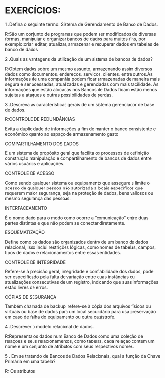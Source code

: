 <h1> EXERCÍCIOS: </h1>
<p> 
1 .Defina o seguinte termo: Sistema de Gerenciamento de Banco de Dados. 

R:São um conjunto de programas que podem ser modificados de diversas formas, manipular e organizar bancos de dados para muitos fins, por exemplo:criar, editar, atualizar, armazenar e recuperar dados em tabelas de banco de dados

2 .Quais as vantagens da utilização de um sistema de bancos de dados?

R:Obtem dados sobre um mesmo assunto, armazenando assim diversos dados como documentos, endereços, serviços, clientes, entre outros.As informações de uma companhia podem ficar armazenadas de maneira mais segura e ser acessadas, atualizadas e gerenciadas com mais facilidade. As informações que estão alocadas nos Bancos de Dados ficam estão menos sujeitas a ataques e outras possibilidades de perdas.

3 .Descreva as características gerais de um sistema gerenciador de base de dados.

R:CONTROLE DE REDUNDÂNCIAS

Evita a duplicidade de informações a fim de manter o banco consistente e econômico quanto ao espaço de armazenamento gasto

COMPARTILHAMENTO DOS DADOS

 É um sistema de propósito geral que facilita os processos de definição construção manipulação e compartilhamento de bancos de dados entre vários usuários e aplicações.

CONTROLE DE ACESSO

 Como sendo qualquer sistema ou equipamento que assegure e limite o acesso de qualquer pessoa não autorizada a locais específicos que requerem maior segurança, seja na proteção de dados, bens valiosos ou mesmo segurança das pessoas.

INTERFACEAMENTO

É o nome dado para o modo como ocorre a “comunicação” entre duas partes distintas e que não podem se conectar diretamente.

ESQUEMATIZAÇÃO

Define como os dados são organizados dentro de um banco de dados relacional, Isso inclui restrições lógicas, como nomes de tabelas, campos, tipos de dados e relacionamentos entre essas entidades.

CONTROLE DE INTEGRIDADE

 Refere-se à precisão geral, integridade e confiabilidade dos dados, pode ser especificado pela falta de variação entre duas instâncias ou atualizações consecutivas de um registro, indicando que suas informações estão livres de erros.

CÓPIAS DE SEGURANÇA

Também chamada de backup, refere-se à cópia dos arquivos físicos ou virtuais ou base de dados para um local secundário para usa preservação em caso de falha do equipamento ou outra catástrofe.

4 .Descrever o modelo relacional de dados.

R:Representa os dados num Banco de Dados como uma coleção de relações e seus relacionamentos, como tabelas, cada relação contém um nome e um conjunto de atributos com seus respectivos nomes.

5 . Em se tratando de Bancos de Dados Relacionais, qual a função da Chave Primária em uma tabela? 

R: Os atributos 
</p>